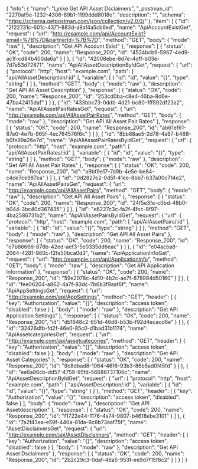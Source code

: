 {
  "info": {
    "name": "Lykke Get API Asset Dsclaimers",
    "_postman_id": "2270af5e-1232-4306-89b1-1199ddd8018e",
    "description": "",
    "schema": "https://schema.getpostman.com/json/collection/v2.0.0/"
  },
  "item": [
    {
      "id": "2f22731c-601c-4371-883d-a9af4a5cb6ed",
      "name": "ApiAccountExistGet",
      "request": {
        "url": "http://example.com/api/AccountExist?email=%7B%7D&partnerId=%7B%7D",
        "method": "GET",
        "body": {
          "mode": "raw"
        },
        "description": "Get API Account Exist"
      },
      "response": [
        {
          "status": "OK",
          "code": 200,
          "name": "Response_200",
          "id": "4524bcb9-5967-4ed9-ac1f-cd84b400da6a"
        }
      ]
    },
    {
      "id": "42008ebe-8d7e-4dff-b03e-7d7e53d72871",
      "name": "ApiAllAssetDescriptionByIdGet",
      "request": {
        "url": {
          "protocol": "http",
          "host": "example.com",
          "path": [
            "api/AllAssetDescription/:id"
          ],
          "variable": [
            {
              "id": "id",
              "value": "{}",
              "type": "string"
            }
          ]
        },
        "method": "GET",
        "body": {
          "mode": "raw"
        },
        "description": "Get API All Asset Description"
      },
      "response": [
        {
          "status": "OK",
          "code": 200,
          "name": "Response_200",
          "id": "253cd0ba-c8e4-46ba-8d6e-47ba42415daf"
        }
      ]
    },
    {
      "id": "433bbc73-0ddb-4d21-bc80-1ff592df23a2",
      "name": "ApiAllAssetPairRatesGet",
      "request": {
        "url": "http://example.com/api/AllAssetPairRates",
        "method": "GET",
        "body": {
          "mode": "raw"
        },
        "description": "Get API All Asset Pair Rates"
      },
      "response": [
        {
          "status": "OK",
          "code": 200,
          "name": "Response_200",
          "id": "ab61ef61-87e0-4e7b-965f-4ec764576f6c"
        }
      ]
    },
    {
      "id": "8bb88ae5-2d78-4a97-b488-b0fe99a26e7d",
      "name": "ApiAllAssetPairRatesByIdGet",
      "request": {
        "url": {
          "protocol": "http",
          "host": "example.com",
          "path": [
            "api/AllAssetPairRates/:id"
          ],
          "variable": [
            {
              "id": "id",
              "value": "{}",
              "type": "string"
            }
          ]
        },
        "method": "GET",
        "body": {
          "mode": "raw"
        },
        "description": "Get API All Asset Pair Rates"
      },
      "response": [
        {
          "status": "OK",
          "code": 200,
          "name": "Response_200",
          "id": "a9bf9e17-7d9b-4e5e-be84-c4de7ce987ea"
        }
      ]
    },
    {
      "id": "0d2827e2-0d5f-41ee-8bb7-b37a00c714e2",
      "name": "ApiAllAssetPairsGet",
      "request": {
        "url": "http://example.com/api/AllAssetPairs",
        "method": "GET",
        "body": {
          "mode": "raw"
        },
        "description": "Get API All Asset Pairs"
      },
      "response": [
        {
          "status": "OK",
          "code": 200,
          "name": "Response_200",
          "id": "24f5e3fe-c0bd-48b0-b044-3bc40d367435"
        }
      ]
    },
    {
      "id": "e6227c3c-fa2f-4fec-8f97-4ba2586731b2",
      "name": "ApiAllAssetPairsByIdGet",
      "request": {
        "url": {
          "protocol": "http",
          "host": "example.com",
          "path": [
            "api/AllAssetPairs/:id"
          ],
          "variable": [
            {
              "id": "id",
              "value": "{}",
              "type": "string"
            }
          ]
        },
        "method": "GET",
        "body": {
          "mode": "raw"
        },
        "description": "Get API All Asset Pairs"
      },
      "response": [
        {
          "status": "OK",
          "code": 200,
          "name": "Response_200",
          "id": "e7b86666-878b-42ed-aef3-5e0335dd6eac"
        }
      ]
    },
    {
      "id": "e04acba8-2064-4281-980c-f2fa50bca0d3",
      "name": "ApiApplicationInfoGet",
      "request": {
        "url": "http://example.com/api/ApplicationInfo",
        "method": "GET",
        "body": {
          "mode": "raw"
        },
        "description": "Get API Application Information"
      },
      "response": [
        {
          "status": "OK",
          "code": 200,
          "name": "Response_200",
          "id": "59e2078c-4d10-4b2c-ae7f-878984d50160"
        }
      ]
    },
    {
      "id": "fee06204-a862-4a7f-83dc-7b6b3f9aaf6f",
      "name": "ApiAppSettingsGet",
      "request": {
        "url": "http://example.com/api/AppSettings",
        "method": "GET",
        "header": [
          {
            "key": "Authorization",
            "value": "{}",
            "description": "access token",
            "disabled": false
          }
        ],
        "body": {
          "mode": "raw"
        },
        "description": "Get API Application Settings"
      },
      "response": [
        {
          "status": "OK",
          "code": 200,
          "name": "Response_200",
          "id": "db1648c2-851d-46d8-b53b-f92d4ecacd6e"
        }
      ]
    },
    {
      "id": "32426dfb-fd2f-46e0-85c0-d1bad31b1174",
      "name": "ApiAssetcategoriesGet",
      "request": {
        "url": "http://example.com/api/assetcategories",
        "method": "GET",
        "header": [
          {
            "key": "Authorization",
            "value": "{}",
            "description": "access token",
            "disabled": false
          }
        ],
        "body": {
          "mode": "raw"
        },
        "description": "Get API Asset Categories"
      },
      "response": [
        {
          "status": "OK",
          "code": 200,
          "name": "Response_200",
          "id": "9c8dbad8-1064-46f6-93b3-86b5ad0f45fd"
        }
      ]
    },
    {
      "id": "ee6a86cb-dd57-4759-95fd-56686737106c",
      "name": "ApiAssetDescriptionByIdGet",
      "request": {
        "url": {
          "protocol": "http",
          "host": "example.com",
          "path": [
            "api/AssetDescription/:id"
          ],
          "variable": [
            {
              "id": "id",
              "value": "{}",
              "type": "string"
            }
          ]
        },
        "method": "GET",
        "header": [
          {
            "key": "Authorization",
            "value": "{}",
            "description": "access token",
            "disabled": false
          }
        ],
        "body": {
          "mode": "raw"
        },
        "description": "Get API Assetdescription"
      },
      "response": [
        {
          "status": "OK",
          "code": 200,
          "name": "Response_200",
          "id": "f1722e44-1176-4a74-9807-b4618ebe3101"
        }
      ]
    },
    {
      "id": "7a2f43ea-e59f-440a-81da-8c8b73aaf75f",
      "name": "AssetDisclaimersGet",
      "request": {
        "url": "http://example.com/api/AssetDisclaimers",
        "method": "GET",
        "header": [
          {
            "key": "Authorization",
            "value": "{}",
            "description": "access token",
            "disabled": false
          }
        ],
        "body": {
          "mode": "raw"
        },
        "description": "Get API Asset Dsclaimers"
      },
      "response": [
        {
          "status": "OK",
          "code": 200,
          "name": "Response_200",
          "id": "2b2c29c3-0daf-46a5-953f-ee9d7f15f8c2"
        }
      ]
    }
  ]
}